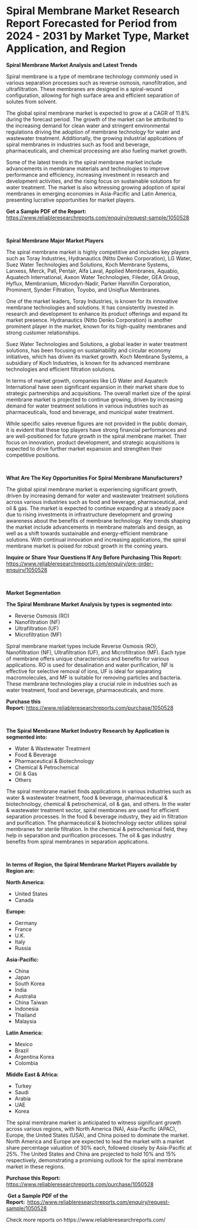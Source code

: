 <p><h1>Spiral Membrane Market Research Report Forecasted for Period from 2024 -  2031 by Market Type, Market Application, and Region</h1></p><p><strong>Spiral Membrane Market Analysis and Latest Trends</strong></p>
<p><p>Spiral membrane is a type of membrane technology commonly used in various separation processes such as reverse osmosis, nanofiltration, and ultrafiltration. These membranes are designed in a spiral-wound configuration, allowing for high surface area and efficient separation of solutes from solvent.</p><p>The global spiral membrane market is expected to grow at a CAGR of 11.8% during the forecast period. The growth of the market can be attributed to the increasing demand for clean water and stringent environmental regulations driving the adoption of membrane technology for water and wastewater treatment. Additionally, the growing industrial applications of spiral membranes in industries such as food and beverage, pharmaceuticals, and chemical processing are also fueling market growth.</p><p>Some of the latest trends in the spiral membrane market include advancements in membrane materials and technologies to improve performance and efficiency, increasing investment in research and development activities, and the rising focus on sustainable solutions for water treatment. The market is also witnessing growing adoption of spiral membranes in emerging economies in Asia-Pacific and Latin America, presenting lucrative opportunities for market players.</p></p>
<p><strong>Get a Sample PDF of the Report:&nbsp;</strong> <a href="https://www.reliableresearchreports.com/enquiry/request-sample/1050528">https://www.reliableresearchreports.com/enquiry/request-sample/1050528</a></p>
<p>&nbsp;</p>
<p><strong>Spiral Membrane Major Market Players</strong></p>
<p><p>The spiral membrane market is highly competitive and includes key players such as Toray Industries, Hydranautics (Nitto Denko Corporation), LG Water, Suez Water Technologies and Solutions, Koch Membrane Systems, Lanxess, Merck, Pall, Pentair, Alfa Laval, Applied Membranes, Aquabio, Aquatech International, Axeon Water Technologies, Fileder, GEA Group, Hyflux, Membranium, Microdyn-Nadir, Parker Hannifin Corporation, Prominent, Synder Filtration, Toyobo, and Uniqflux Membranes.</p><p>One of the market leaders, Toray Industries, is known for its innovative membrane technologies and solutions. It has consistently invested in research and development to enhance its product offerings and expand its market presence. Hydranautics (Nitto Denko Corporation) is another prominent player in the market, known for its high-quality membranes and strong customer relationships.</p><p>Suez Water Technologies and Solutions, a global leader in water treatment solutions, has been focusing on sustainability and circular economy initiatives, which has driven its market growth. Koch Membrane Systems, a subsidiary of Koch Industries, is known for its advanced membrane technologies and efficient filtration solutions.</p><p>In terms of market growth, companies like LG Water and Aquatech International have seen significant expansion in their market share due to strategic partnerships and acquisitions. The overall market size of the spiral membrane market is projected to continue growing, driven by increasing demand for water treatment solutions in various industries such as pharmaceuticals, food and beverage, and municipal water treatment.</p><p>While specific sales revenue figures are not provided in the public domain, it is evident that these top players have strong financial performances and are well-positioned for future growth in the spiral membrane market. Their focus on innovation, product development, and strategic acquisitions is expected to drive further market expansion and strengthen their competitive positions.</p></p>
<p>&nbsp;</p>
<p><strong>What Are The Key Opportunities For Spiral Membrane Manufacturers?</strong></p>
<p><p>The global spiral membrane market is experiencing significant growth, driven by increasing demand for water and wastewater treatment solutions across various industries such as food and beverage, pharmaceutical, and oil & gas. The market is expected to continue expanding at a steady pace due to rising investments in infrastructure development and growing awareness about the benefits of membrane technology. Key trends shaping the market include advancements in membrane materials and design, as well as a shift towards sustainable and energy-efficient membrane solutions. With continual innovation and increasing applications, the spiral membrane market is poised for robust growth in the coming years.</p></p>
<p><strong>Inquire or Share Your Questions If Any Before Purchasing This Report:</strong> <a href="https://www.reliableresearchreports.com/enquiry/pre-order-enquiry/1050528">https://www.reliableresearchreports.com/enquiry/pre-order-enquiry/1050528</a></p>
<p>&nbsp;</p>
<p><strong>Market Segmentation</strong></p>
<p><strong>The Spiral Membrane Market Analysis by types is segmented into:</strong></p>
<p><ul><li>Reverse Osmosis (RO)</li><li>Nanofiltration (NF)</li><li>Ultrafiltration (UF)</li><li>Microfiltration (MF)</li></ul></p>
<p><p>Spiral membrane market types include Reverse Osmosis (RO), Nanofiltration (NF), Ultrafiltration (UF), and Microfiltration (MF). Each type of membrane offers unique characteristics and benefits for various applications. RO is used for desalination and water purification, NF is effective for selective removal of ions, UF is ideal for separating macromolecules, and MF is suitable for removing particles and bacteria. These membrane technologies play a crucial role in industries such as water treatment, food and beverage, pharmaceuticals, and more.</p></p>
<p><strong>Purchase this Report:&nbsp;</strong><a href="https://www.reliableresearchreports.com/purchase/1050528">https://www.reliableresearchreports.com/purchase/1050528</a></p>
<p>&nbsp;</p>
<p><strong>The Spiral Membrane Market Industry Research by Application is segmented into:</strong></p>
<p><ul><li>Water & Wastewater Treatment</li><li>Food & Beverage</li><li>Pharmaceutical & Biotechnology</li><li>Chemical & Petrochemical</li><li>Oil & Gas</li><li>Others</li></ul></p>
<p><p>The spiral membrane market finds applications in various industries such as water & wastewater treatment, food & beverage, pharmaceutical & biotechnology, chemical & petrochemical, oil & gas, and others. In the water & wastewater treatment sector, spiral membranes are used for efficient separation processes. In the food & beverage industry, they aid in filtration and purification. The pharmaceutical & biotechnology sector utilizes spiral membranes for sterile filtration. In the chemical & petrochemical field, they help in separation and purification processes. The oil & gas industry benefits from spiral membranes in separation applications.</p></p>
<p>&nbsp;</p>
<p><strong>In terms of Region, the Spiral Membrane Market Players available by Region are:</strong></p>
<p>
    <p> <strong> North America: </strong>
        <ul>
            <li>United States</li>
            <li>Canada</li>
        </ul>
        </p> 
    <p> <strong> Europe: </strong>
        <ul>
            <li>Germany</li>
            <li>France</li>
            <li>U.K.</li>
            <li>Italy</li>
            <li>Russia</li>
        </ul>
        </p> 
    <p> <strong> Asia-Pacific: </strong>
        <ul>
            <li>China</li>
            <li>Japan</li>
            <li>South Korea</li>
            <li>India</li>
            <li>Australia</li>
            <li>China Taiwan</li>
            <li>Indonesia</li>
            <li>Thailand</li>
            <li>Malaysia</li>
        </ul>
        </p> 
    <p> <strong> Latin America: </strong>
        <ul>
            <li>Mexico</li>
            <li>Brazil</li>
            <li>Argentina Korea</li>
            <li>Colombia</li>
        </ul>
        </p> 
    <p> <strong> Middle East & Africa: </strong>
        <ul>
            <li>Turkey</li>
            <li>Saudi</li>
            <li>Arabia</li>
            <li>UAE</li>
            <li>Korea</li>
        </ul>
    </p>
    </p>
<p><p>The spiral membrane market is anticipated to witness significant growth across various regions, with North America (NA), Asia-Pacific (APAC), Europe, the United States (USA), and China poised to dominate the market. North America and Europe are expected to lead the market with a market share percentage valuation of 30% each, followed closely by Asia-Pacific at 25%. The United States and China are projected to hold 10% and 15% respectively, demonstrating a promising outlook for the spiral membrane market in these regions.</p></p>
<p><strong>Purchase this Report: </strong><a href="https://www.reliableresearchreports.com/purchase/1050528">https://www.reliableresearchreports.com/purchase/1050528</a></p>
<p>&nbsp;<strong>Get a Sample PDF of the Report:&nbsp;&nbsp;</strong><a href="https://www.reliableresearchreports.com/enquiry/request-sample/1050528">https://www.reliableresearchreports.com/enquiry/request-sample/1050528</a></p>
<p><strong></strong></p>
<p>Check more reports on https://www.reliableresearchreports.com/</p>